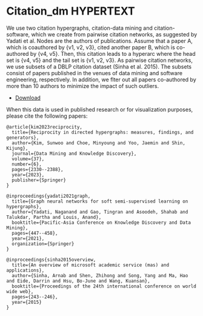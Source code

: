 # Citation_dm HYPERTEXT

We use two citation hypergraphs, citation-data mining and citation-software,
which we create from pairwise citation networks, as suggested by Yadati et  al. Nodes are the authors of publications. Assume that a paper A, which is coauthored by {v1, v2, v3}, cited another paper B, which is co-authored by {v4, v5}.
Then, this citation leads to a hyperarc where the head set is {v4, v5} and the tail set is
{v1, v2, v3}. As pairwise citation networks, we use subsets of a DBLP citation dataset
(Sinha et al. 2015). The subsets consist of papers published in the venues of data mining and software engineering, respectively.
In addition, we flter out all papers
co-authored by more than 10 authors to minimize the impact of such outliers.

* [Download]()

When this data is used in published research or for visualization purposes, please cite the following papers:

```
@article{kim2023reciprocity,
  title={Reciprocity in directed hypergraphs: measures, findings, and generators},
  author={Kim, Sunwoo and Choe, Minyoung and Yoo, Jaemin and Shin, Kijung},
  journal={Data Mining and Knowledge Discovery},
  volume={37},
  number={6},
  pages={2330--2388},
  year={2023},
  publisher={Springer}
}

@inproceedings{yadati2021graph,
  title={Graph neural networks for soft semi-supervised learning on hypergraphs},
  author={Yadati, Naganand and Gao, Tingran and Asoodeh, Shahab and Talukdar, Partha and Louis, Anand},
  booktitle={Pacific-Asia Conference on Knowledge Discovery and Data Mining},
  pages={447--458},
  year={2021},
  organization={Springer}
}

@inproceedings{sinha2015overview,
  title={An overview of microsoft academic service (mas) and applications},
  author={Sinha, Arnab and Shen, Zhihong and Song, Yang and Ma, Hao and Eide, Darrin and Hsu, Bo-June and Wang, Kuansan},
  booktitle={Proceedings of the 24th international conference on world wide web},
  pages={243--246},
  year={2015}
}
```
